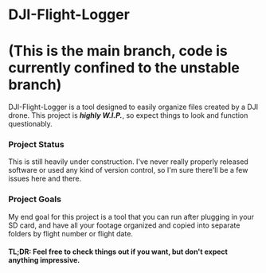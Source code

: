 # DJI-Flight-Logger
# (This is the main branch, code is currently confined to the unstable branch)

DJI-Flight-Logger is a tool designed to easily organize files created by a DJI drone. This
project is **_highly W.I.P._**, so expect things to look and function questionably.

### Project Status
This is still heavily under construction. I've never really properly released software or 
used any kind of version control, so I'm sure there'll be a few issues here and there.

### Project Goals
My end goal for this project is a tool that you can run after plugging in your SD card, and have 
all your footage organized and copied into separate folders by flight number or flight date.


#### TL;DR: Feel free to check things out if you want, but don't expect anything impressive.
